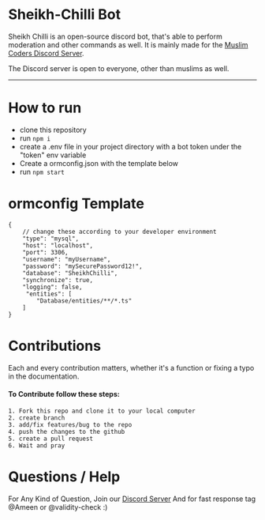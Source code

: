 # Sheikh-Chilli Bot

Sheikh Chilli is an open-source discord bot, that's able to perform moderation and other commands as well. It is mainly made for the [Muslim Coders Discord Server](https://discord.gg/Vtnv3tBJem).

The Discord server is open to everyone, other than muslims as well.

---

# How to run


- clone this repository
- run `npm i`
- create a .env file in your project directory with a bot token under the "token" env variable
- Create a ormconfig.json with the template below
- run `npm start`


# ormconfig Template
```
{
    // change these according to your developer environment
    "type": "mysql",
    "host": "localhost",
    "port": 3306,
    "username": "myUsername",   
    "password": "mySecurePassword12!",
    "database": "SheikhChilli",
    "synchronize": true,
    "logging": false,
     "entities": [
        "Database/entities/**/*.ts"
    ]
}
```
# Contributions

Each and every contribution matters, whether it's a function or fixing a typo in the documentation.

#### To Contribute follow these steps:

    1. Fork this repo and clone it to your local computer
    2. create branch
    3. add/fix features/bug to the repo
    4. push the changes to the github
    5. create a pull request
    6. Wait and pray

# Questions / Help

For Any Kind of Question, Join our [Discord Server](https://discord.gg/Vtnv3tBJem)
And for fast response tag @Ameen or @validity-check
:)
